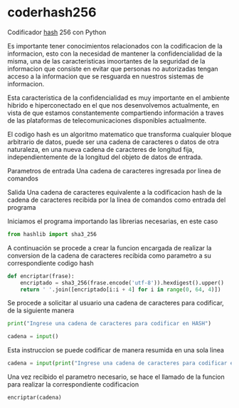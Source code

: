 # coderhash256
Codificador [hash]([https://es.wikipedia.org/wiki/Funci%C3%B3n_hash]) 256 con Python



Es importante tener conocimientos relacionados con la codificacion de la informacion, esto con la necesidad de mantener la confidencialidad de la misma, una de las caracteristicas imoortantes de la seguridad de la informacion que consiste en evitar que personas no autorizadas tengan acceso a la informacion que se resguarda en nuestros sistemas de informacion.

Esta caracteristica de la confidencialidad es muy importante en el ambiente hibrido e hiperconectado en el que nos desenvolvemos actualmente, en vista de que estamos constantemente compartiendo información a traves de las plataformas de telecomunicaciones disponibles actualmente.

El codigo hash es un algoritmo matematico que transforma cualquier bloque arbitrario de datos, puede ser una cadena de caracteres o datos de otra naturaleza, en una nueva cadena de caracteres de longitud fija, independientemente de la longitud del objeto de datos de entrada.

Parametros de entrada
Una cadena de caracteres ingresada por linea de comandos

Salida
Una cadena de caracteres equivalente a la codificacion hash de la cadena de caracteres recibida por la linea de comandos como entrada del programa

Iniciamos el programa importando las librerias necesarias, en este caso

~~~python
from hashlib import sha3_256
~~~

A continuación se procede a crear la funcion encargada de realizar la conversion de la cadena de caracteres recibida como parametro a su correspondiente codigo hash

~~~python
def encriptar(frase):
    encriptado = sha3_256(frase.encode('utf-8')).hexdigest().upper()
    return ' '.join([encriptado[i:i + 4] for i in range(0, 64, 4)])
~~~

Se procede a solicitar al usuario una cadena de caracteres para codificar, de la siguiente manera

~~~python
print("Ingrese una cadena de caracteres para codificar en HASH")

cadena = input()
~~~

Esta instruccion se puede codificar de manera resumida en una sola linea

~~~python
cadena = input(print("Ingrese una cadena de caracteres para codificar en HASH"))
~~~

Una vez recibido el parametro necesario, se hace el llamado de la funcion para realizar la correspondiente codificacion

~~~python
encriptar(cadena)
~~~


